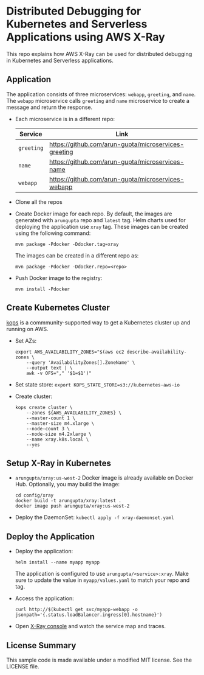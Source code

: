 # Distributed Debugging for Kubernetes and Serverless Applications using AWS X-Ray

This repo explains how AWS X-Ray can be used for distributed debugging in Kubernetes and Serverless applications.

## Application

The application consists of three microservices: `webapp`, `greeting`, and `name`. The `webapp` microservice calls `greeting` and `name` microservice to create a message and return the response.

- Each microservice is in a different repo:

	Service | Link
	------- | ----
	`greeting` | https://github.com/arun-gupta/microservices-greeting
	`name` | https://github.com/arun-gupta/microservices-name
	`webapp` | https://github.com/arun-gupta/microservices-webapp

- Clone all the repos
- Create Docker image for each repo. By default, the images are generated with `arungupta` repo and `latest` tag. Helm charts used for deploying the application use `xray` tag. These images can be created using the following command:

	```
	mvn package -Pdocker -Ddocker.tag=xray
	```

	The images can be created in a different repo as:

	```
	mvn package -Pdocker -Ddocker.repo=<repo>
	```

- Push Docker image to the registry:

	```
	mvn install -Pdocker
	```

## Create Kubernetes Cluster

[kops](https://github.com/kubernetes/kops) is a commmunity-supported way to get a Kubernetes cluster up and running on AWS.

- Set AZs:

	```
	export AWS_AVAILABILITY_ZONES="$(aws ec2 describe-availability-zones \
		--query 'AvailabilityZones[].ZoneName' \
		--output text | \
		awk -v OFS="," '$1=$1')"
	```

- Set state store: `export KOPS_STATE_STORE=s3://kubernetes-aws-io`
- Create cluster:

	```
	kops create cluster \
		--zones ${AWS_AVAILABILITY_ZONES} \
		--master-count 1 \
		--master-size m4.xlarge \
		--node-count 3 \
		--node-size m4.2xlarge \
		--name xray.k8s.local \
		--yes
	```

## Setup X-Ray in Kubernetes

- `arungupta/xray:us-west-2` Docker image is already available on Docker Hub. Optionally, you may build the image:

	```
	cd config/xray
	docker build -t arungupta/xray:latest .
	docker image push arungupta/xray:us-west-2
	```

- Deploy the DaemonSet: `kubectl apply -f xray-daemonset.yaml`

## Deploy the Application

- Deploy the application:

	```
	helm install --name myapp myapp
	```

	The application is configured to use `arungupta/<service>:xray`. Make sure to update the value in `myapp/values.yaml` to match your repo and tag.

- Access the application:

	```
	curl http://$(kubectl get svc/myapp-webapp -o jsonpath='{.status.loadBalancer.ingress[0].hostname}')
	```

- Open [X-Ray console](https://us-west-2.console.aws.amazon.com/xray/home?region=us-west-2#/service-map) and watch the service map and traces.


## License Summary

This sample code is made available under a modified MIT license. See the LICENSE file.
